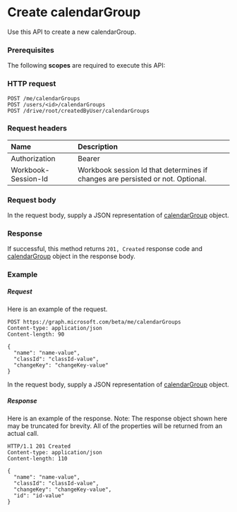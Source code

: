 # Create calendarGroup

Use this API to create a new calendarGroup.
### Prerequisites
The following **scopes** are required to execute this API: 
### HTTP request
<!-- { "blockType": "ignored" } -->
```http
POST /me/calendarGroups
POST /users/<id>/calendarGroups
POST /drive/root/createdByUser/calendarGroups

```
### Request headers
| Name       | Description|
|:---------------|:----------|
| Authorization  | Bearer <code>|
| Workbook-Session-Id  | Workbook session Id that determines if changes are persisted or not. Optional.|

### Request body
In the request body, supply a JSON representation of [calendarGroup](../resources/calendargroup.md) object.


### Response
If successful, this method returns `201, Created` response code and [calendarGroup](../resources/calendargroup.md) object in the response body.

### Example
##### Request
Here is an example of the request.
<!-- {
  "blockType": "request",
  "name": "create_calendargroup_from_user"
}-->
```http
POST https://graph.microsoft.com/beta/me/calendarGroups
Content-type: application/json
Content-length: 90

{
  "name": "name-value",
  "classId": "classId-value",
  "changeKey": "changeKey-value"
}
```
In the request body, supply a JSON representation of [calendarGroup](../resources/calendargroup.md) object.
##### Response
Here is an example of the response. Note: The response object shown here may be truncated for brevity. All of the properties will be returned from an actual call.
<!-- {
  "blockType": "response",
  "truncated": true,
  "@odata.type": "microsoft.graph.calendarGroup"
} -->
```http
HTTP/1.1 201 Created
Content-type: application/json
Content-length: 110

{
  "name": "name-value",
  "classId": "classId-value",
  "changeKey": "changeKey-value",
  "id": "id-value"
}
```

<!-- uuid: 8fcb5dbc-d5aa-4681-8e31-b001d5168d79
2015-10-25 14:57:30 UTC -->
<!-- {
  "type": "#page.annotation",
  "description": "Create calendarGroup",
  "keywords": "",
  "section": "documentation",
  "tocPath": ""
}-->